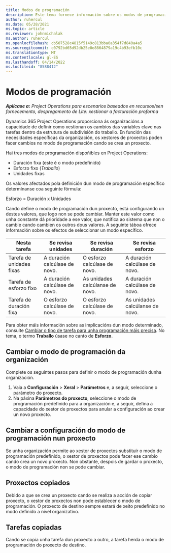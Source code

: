 ```yaml
---
title: Modos de programación
description: Este tema fornece información sobre os modos de programación.
author: ruhercul
ms.date: 05/28/2021
ms.topic: article
ms.reviewer: johnmichalak
ms.author: ruhercul
ms.openlocfilehash: cb507528c4815f5149c813bba0a354f7d840a4a5
ms.sourcegitcommit: c0792bd65d92db25e0e8864879a19c4b93efb10c
ms.translationtype: MT
ms.contentlocale: gl-ES
ms.lasthandoff: 04/14/2022
ms.locfileid: "8588412"
---
```

# <a name="scheduling-modes"></a>Modos de programación

_**Aplícase a:** Project Operations para escenarios baseados en recursos/sen fornecemento, despregamento de Lite: xestionar a facturación proforma_


Dynamics 365 Project Operations proporciona ás organizacións a capacidade de definir como xestionan os cambios das variables clave nas tarefas dentro da estrutura de subdivisión do traballo. En función das necesidades específicas da organización, os xestores de proxectos poden facer cambios no modo de programación cando se crea un proxecto.

Hai tres modos de programación dispoñibles en Project Operations:

  - Duración fixa (este é o modo predefinido)
  - Esforzo fixo (*Traballo*)
  - Unidades fixas

Os valores afectados pola definición dun modo de programación específico determínanse coa seguinte fórmula:

  Esforzo = Duración x Unidades

Cando define o modo de programación dun proxecto, está configurando un destes valores, que logo non se pode cambiar. Manter este valor como unha constante dá prioridade a ese valor, que notifica ao sistema que non o cambie cando cambien os outros dous valores. A seguinte táboa ofrece información sobre os efectos de seleccionar un modo específico.

| **Nesta tarefa**             | **Se revisa unidades**   | **Se revisa duración** | **Se revisa esforzo**  |
|----------------------|---------------------------|----------------------------|---------------------------|
| Tarefa de unidades fixas     | A duración calcúlase de novo. | O esforzo calcúlase de novo.    | A duración calcúlase de novo. |
| Tarefa de esforzo fixo    | A duración calcúlase de novo. | As unidades calcúlanse de novo.    | A duración calcúlase de novo. |
| Tarefa de duración fixa  | O esforzo calcúlase de novo.   | O esforzo calcúlase de novo.    | As unidades calcúlanse de novo.   |

Para obter máis información sobre as implicacións dun modo determinado, consulte [Cambiar o tipo de tarefa para unha programación máis precisa](https://support.microsoft.com/en-us/office/change-the-task-type-for-more-accurate-scheduling-b0b969ad-45bc-4e9e-8967-435587548a72). No tema, o termo **Traballo** úsase no canto de **Esforzo**.

## <a name="change-the-organizations-scheduling-mode"></a>Cambiar o modo de programación da organización

Complete os seguintes pasos para definir o modo de programación dunha organización.

1. Vaia a **Configuración** \> **Xeral** \> **Parámetros** e, a seguir, seleccione o parámetro do proxecto. 
2. Na páxina **Parámetros do proxecto**, seleccione o modo de programación predefinido para a organización e, a seguir, defina a capacidade do xestor de proxectos para anular a configuración ao crear un novo proxecto.

## <a name="change-the-scheduling-mode-setting-on-a-project"></a>Cambiar a configuración do modo de programación nun proxecto

Se unha organización permite ao xestor de proxectos substituír o modo de programación predefinido, o xestor de proxectos pode facer ese cambio cando crea un novo proxecto. Non obstante, despois de gardar o proxecto, o modo de programación non se pode cambiar.

## <a name="copied-projects"></a>Proxectos copiados

Debido a que se crea un proxecto cando se realiza a acción de copiar proxecto, o xestor de proxectos non pode establecer o modo de programación. O proxecto de destino sempre estará de xeito predefinido no modo definido a nivel organizativo.

## <a name="copied-tasks"></a>Tarefas copiadas

Cando se copia unha tarefa dun proxecto a outro, a tarefa herda o modo de programación do proxecto de destino.
